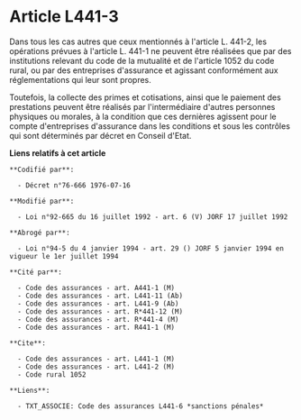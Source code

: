 # Article L441-3

Dans tous les cas autres que ceux mentionnés à l'article L. 441-2, les opérations prévues à l'article L. 441-1 ne peuvent
être réalisées que par des institutions relevant du code de la mutualité et de l'article 1052 du code rural, ou par des
entreprises d'assurance et agissant conformément aux réglementations qui leur sont propres.

Toutefois, la collecte des primes et cotisations, ainsi que le paiement des prestations peuvent être réalisés par
l'intermédiaire d'autres personnes physiques ou morales, à la condition que ces dernières agissent pour le compte
d'entreprises d'assurance dans les conditions et sous les contrôles qui sont déterminés par décret en Conseil d'Etat.

**Liens relatifs à cet article**

	**Codifié par**:

	  - Décret n°76-666 1976-07-16

	**Modifié par**:

	  - Loi n°92-665 du 16 juillet 1992 - art. 6 (V) JORF 17 juillet 1992

	**Abrogé par**:

	  - Loi n°94-5 du 4 janvier 1994 - art. 29 () JORF 5 janvier 1994 en vigueur le 1er juillet 1994

	**Cité par**:

	  - Code des assurances - art. A441-1 (M)
	  - Code des assurances - art. L441-11 (Ab)
	  - Code des assurances - art. L441-9 (Ab)
	  - Code des assurances - art. R*441-12 (M)
	  - Code des assurances - art. R*441-4 (M)
	  - Code des assurances - art. R441-1 (M)

	**Cite**:

	  - Code des assurances - art. L441-1 (M)
	  - Code des assurances - art. L441-2 (M)
	  - Code rural 1052

	**Liens**:

	  - TXT_ASSOCIE: Code des assurances L441-6 *sanctions pénales*
